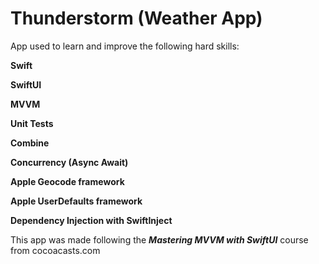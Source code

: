 # Thunderstorm (Weather App)

App used to learn and improve the following hard skills:

__Swift__

__SwiftUI__

__MVVM__

__Unit Tests__

__Combine__

__Concurrency (Async Await)__

__Apple Geocode framework__

__Apple UserDefaults framework__

__Dependency Injection with SwiftInject__


This app was made following the __*Mastering MVVM with SwiftUI*__ course from cocoacasts.com  
